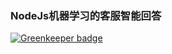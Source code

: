 ### NodeJs机器学习的客服智能回答

[![Greenkeeper badge](https://badges.greenkeeper.io/axetroy/customer-service-machine-learning.svg)](https://greenkeeper.io/)